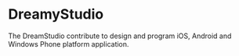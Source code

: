 DreamyStudio
============
The DreamStudio contribute to design and program iOS, Android and Windows Phone platform application. 
